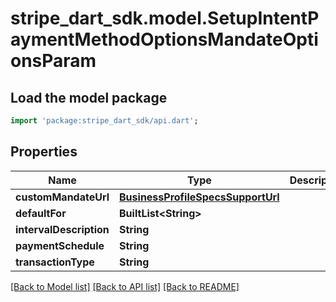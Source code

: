 # stripe_dart_sdk.model.SetupIntentPaymentMethodOptionsMandateOptionsParam

## Load the model package
```dart
import 'package:stripe_dart_sdk/api.dart';
```

## Properties
Name | Type | Description | Notes
------------ | ------------- | ------------- | -------------
**customMandateUrl** | [**BusinessProfileSpecsSupportUrl**](BusinessProfileSpecsSupportUrl.md) |  | [optional] 
**defaultFor** | **BuiltList&lt;String&gt;** |  | [optional] 
**intervalDescription** | **String** |  | [optional] 
**paymentSchedule** | **String** |  | [optional] 
**transactionType** | **String** |  | [optional] 

[[Back to Model list]](../README.md#documentation-for-models) [[Back to API list]](../README.md#documentation-for-api-endpoints) [[Back to README]](../README.md)


